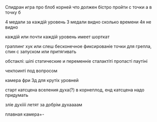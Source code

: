Спидран игра про блоб корней что должен бістро пройти с точки а в точку б

4 медали за каждій уровень 3 медали видно сколько времени 4я не видно

каждій или почти каждій уровень имеет шорткат

граплинг хук или слеш бесконечное
фиксированіе точки для грепла, спин с запуском или притягивать

обстаклі:
шіпі статические и переменніе
сталактіті
пропасті
паутіні

чекпоинті под вопросом

камера фри 3д для крутіх уровней

старт катсцена вселения духа(?) в корнеплод, енд катсцена надо придумать

зліе духіііі летят за добрім духаааам

плавная камера+- 
